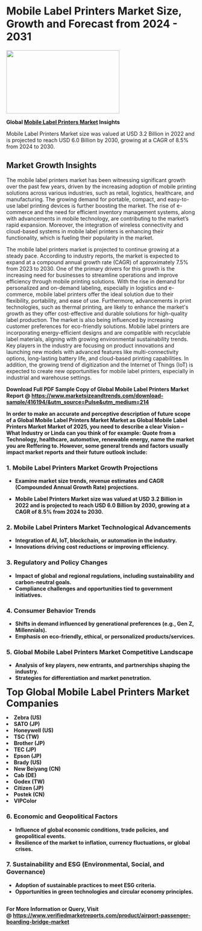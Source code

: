 <H1>Mobile Label Printers Market Size, Growth and Forecast from 2024 - 2031</H1><img class="aligncenter size-medium wp-image-584254" src="https://thirdeyenews.in/wp-content/uploads/2024/09/Global-Market-Research-300x168.jpeg" alt="" width="300" height="168" /><p><strong>Global&nbsp;<a href="https://www.marketsizeandtrends.com/download-sample/416194/&amp;utm_source=Pulse&amp;utm_medium=214">Mobile Label Printers Market</a> Insights</strong></p><p>Mobile Label Printers Market size was valued at USD 3.2 Billion in 2022 and is projected to reach USD 6.0 Billion by 2030, growing at a CAGR of 8.5% from 2024 to 2030.</p><p><h2>Market Growth Insights</h2> <p>The mobile label printers market has been witnessing significant growth over the past few years, driven by the increasing adoption of mobile printing solutions across various industries, such as retail, logistics, healthcare, and manufacturing. The growing demand for portable, compact, and easy-to-use label printing devices is further boosting the market. The rise of e-commerce and the need for efficient inventory management systems, along with advancements in mobile technology, are contributing to the market’s rapid expansion. Moreover, the integration of wireless connectivity and cloud-based systems in mobile label printers is enhancing their functionality, which is fueling their popularity in the market.</p> <p><strong></strong></p> <p>The mobile label printers market is projected to continue growing at a steady pace. According to industry reports, the market is expected to expand at a compound annual growth rate (CAGR) of approximately 7.5% from 2023 to 2030. One of the primary drivers for this growth is the increasing need for businesses to streamline operations and improve efficiency through mobile printing solutions. With the rise in demand for personalized and on-demand labeling, especially in logistics and e-commerce, mobile label printers offer the ideal solution due to their flexibility, portability, and ease of use. Furthermore, advancements in print technologies, such as thermal printing, are likely to enhance the market's growth as they offer cost-effective and durable solutions for high-quality label production. The market is also being influenced by increasing customer preferences for eco-friendly solutions. Mobile label printers are incorporating energy-efficient designs and are compatible with recyclable label materials, aligning with growing environmental sustainability trends. Key players in the industry are focusing on product innovations and launching new models with advanced features like multi-connectivity options, long-lasting battery life, and cloud-based printing capabilities. In addition, the growing trend of digitization and the Internet of Things (IoT) is expected to create new opportunities for mobile label printers, especially in industrial and warehouse settings. <p><strong></p><p><span class=""><strong>Download Full PDF Sample Copy of Global Mobile Label Printers Market Report</strong> @ <a href="https://www.marketsizeandtrends.com/download-sample/416194/&amp;utm_source=Pulse&amp;utm_medium=214" target="_blank">https://www.marketsizeandtrends.com/download-sample/416194/&amp;utm_source=Pulse&amp;utm_medium=214</a></span></p><p>In order to make an accurate and perceptive description of future scope of a Global&nbsp;Mobile Label Printers Market Market as Global&nbsp;Mobile Label Printers Market Market of 2025, you need to describe a clear Vision &ndash; What Industry or Linda can you think of for example: Quote from a Technology, healthcare, automotive, renewable energy, name the market you are Reffering to. However, some general trends and factors usually impact market reports and their future outlook include:</p><h3>1.&nbsp;<strong>Mobile Label Printers Market Growth Projections</strong></h3><ul><li>Examine market size trends, revenue estimates and CAGR (Compounded Annual Growth Rate) projections.</li><li><p>Mobile Label Printers Market size was valued at USD 3.2 Billion in 2022 and is projected to reach USD 6.0 Billion by 2030, growing at a CAGR of 8.5% from 2024 to 2030.</p></li></ul><h3>2.&nbsp;<strong>Mobile Label Printers Market Technological Advancements</strong></h3><ul><li>Integration of AI, IoT, blockchain, or automation in the industry.</li><li>Innovations driving cost reductions or improving efficiency.</li></ul><h3>3.&nbsp;<strong>Regulatory and Policy Changes</strong></h3><ul><li>Impact of global and regional regulations, including sustainability and carbon-neutral goals.</li><li>Compliance challenges and opportunities tied to government initiatives.</li></ul><h3>4.&nbsp;<strong>Consumer Behavior Trends</strong></h3><ul><li>Shifts in demand influenced by generational preferences (e.g., Gen Z, Millennials).</li><li>Emphasis on eco-friendly, ethical, or personalized products/services.</li></ul><h3>5.&nbsp;<strong>Global Mobile Label Printers Market Competitive Landscape</strong></h3><ul><li>Analysis of key players, new entrants, and partnerships shaping the industry.</li><li>Strategies for differentiation and market penetration.</li></ul><p data-pm-slice="1 1 []"><span style="color: inherit; font-family: inherit; font-size: 25px;">Top Global Mobile Label Printers Market Companies</span></p><div class="" data-test-id=""><p><li>Zebra (US)</li><li> SATO (JP)</li><li> Honeywell (US)</li><li> TSC (TW)</li><li> Brother (JP)</li><li> TEC (JP)</li><li> Epson (JP)</li><li> Brady (US)</li><li> New Beiyang (CN)</li><li> Cab (DE)</li><li> Godex (TW)</li><li> Citizen (JP)</li><li> Postek (CN)</li><li> VIPColor</li></p></div><h3>6.&nbsp;<strong>Economic and Geopolitical Factors</strong></h3><ul><li>Influence of global economic conditions, trade policies, and geopolitical events.</li><li>Resilience of the market to inflation, currency fluctuations, or global crises.</li></ul><h3>7.&nbsp;<strong>Sustainability and ESG (Environmental, Social, and Governance)</strong></h3><ul><li>Adoption of sustainable practices to meet ESG criteria.</li><li>Opportunities in green technologies and circular economy principles.</li></ul><h2><strong style="font-size: 14px;">For More Information or Query, Visit @&nbsp;</strong><a style="background-color: #ffffff; font-size: 14px;" href="https://www.marketsizeandtrends.com/report/mobile-label-printers-market/" target="_blank">https://www.verifiedmarketreports.com/product/airport-passenger-boarding-bridge-market</a></h2>
